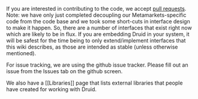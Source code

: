 If you are interested in contributing to the code, we accept [pull requests](https://help.github.com/articles/using-pull-requests). Note: we have only just completed decoupling our Metamarkets-specific code from the code base and we took some short-cuts in interface design to make it happen. So, there are a number of interfaces that exist right now which are likely to be in flux. If you are embedding Druid in your system, it will be safest for the time being to only extend/implement interfaces that this wiki describes, as those are intended as stable (unless otherwise mentioned).

For issue tracking, we are using the github issue tracker. Please fill out an issue from the Issues tab on the github screen.

We also have a [[Libraries]] page that lists external libraries that people have created for working with Druid.
